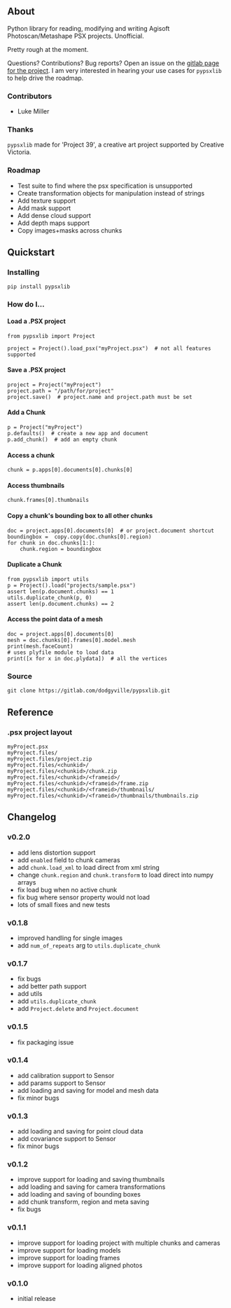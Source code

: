 
## About
Python library for reading, modifying and writing Agisoft Photoscan/Metashape PSX projects. Unofficial.

Pretty rough at the moment. 

Questions? Contributions? Bug reports? Open an issue on the [gitlab page for the project](https://gitlab.com/dodgyville/pypsxlib).
I am very interested in hearing your use cases for `pypsxlib` to help drive the roadmap.

### Contributors
* Luke Miller

### Thanks

`pypsxlib` made for 'Project 39', a creative art project supported by Creative Victoria. 

### Roadmap
* Test suite to find where the psx specification is unsupported
* Create transformation objects for manipulation instead of strings
* Add texture support
* Add mask support
* Add dense cloud support
* Add depth maps support
* Copy images+masks across chunks

## Quickstart

### Installing
```
pip install pypsxlib
```

### How do I...

#### Load a .PSX project
```python3
from pypsxlib import Project 

project = Project().load_psx("myProject.psx")  # not all features supported
```

#### Save a .PSX project
```python3
project = Project("myProject")
project.path = "/path/for/project"
project.save()  # project.name and project.path must be set
```


#### Add a Chunk
```python3
p = Project("myProject")
p.defaults()  # create a new app and document
p.add_chunk()  # add an empty chunk
```

#### Access a chunk
```python3
chunk = p.apps[0].documents[0].chunks[0]
```

#### Access thumbnails
```python3
chunk.frames[0].thumbnails
```

#### Copy a chunk's bounding box to all other chunks
```python3
doc = project.apps[0].documents[0]  # or project.document shortcut
boundingbox =  copy.copy(doc.chunks[0].region)
for chunk in doc.chunks[1:]:
    chunk.region = boundingbox
```

#### Duplicate a Chunk
```python3
from pypsxlib import utils
p = Project().load("projects/sample.psx")
assert len(p.document.chunks) == 1
utils.duplicate_chunk(p, 0)
assert len(p.document.chunks) == 2
```


#### Access the point data of a mesh
```python3
doc = project.apps[0].documents[0]
mesh = doc.chunks[0].frames[0].model.mesh
print(mesh.faceCount)
# uses plyfile module to load data
print([x for x in doc.plydata])  # all the vertices
```

### Source
```
git clone https://gitlab.com/dodgyville/pypsxlib.git
```

## Reference

### .psx project layout

```
myProject.psx
myProject.files/
myProject.files/project.zip
myProject.files/<chunkid>/
myProject.files/<chunkid>/chunk.zip
myProject.files/<chunkid>/<frameid>/
myProject.files/<chunkid>/<frameid>/frame.zip
myProject.files/<chunkid>/<frameid>/thumbnails/
myProject.files/<chunkid>/<frameid>/thumbnails/thumbnails.zip
```

## Changelog
### v0.2.0
* add lens distortion support
* add `enabled` field to chunk cameras
* add `chunk.load_xml` to load direct from xml string
* change `chunk.region` and `chunk.transform` to load direct into numpy arrays
* fix load bug when no active chunk
* fix bug where sensor property would not load
* lots of small fixes and new tests

### v0.1.8
* improved handling for single images
* add `num_of_repeats` arg to `utils.duplicate_chunk` 

### v0.1.7
* fix bugs
* add better path support
* add utils
* add `utils.duplicate_chunk`
* add `Project.delete` and `Project.document`

### v0.1.5
* fix packaging issue

### v0.1.4
* add calibration support to Sensor
* add params support to Sensor
* add loading and saving for model and mesh data
* fix minor bugs

### v0.1.3
* add loading and saving for point cloud data
* add covariance support to Sensor
* fix minor bugs

### v0.1.2
* improve support for loading and saving thumbnails
* add loading and saving for camera transformations
* add loading and saving of bounding boxes
* add chunk transform, region and meta saving
* fix bugs

### v0.1.1
* improve support for loading project with multiple chunks and cameras
* improve support for loading models
* improve support for loading frames
* improve support for loading aligned photos

### v0.1.0
* initial release
